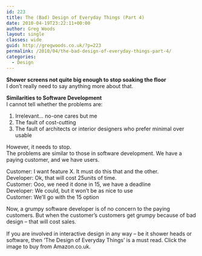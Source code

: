 ```yaml
---
id: 223
title: The (Bad) Design of Everyday Things (Part 4)
date: 2010-04-19T23:22:11+00:00
author: Greg Woods
layout: single
classes: wide
guid: http://gregwoods.co.uk/?p=223
permalink: /2010/04/the-bad-design-of-everyday-things-part-4/
categories:
  - Design
---
```

**Shower screens not quite big enough to stop soaking the floor**  
I don&#8217;t really need to say anything more about that.

**Similarities to Software Development**  
I cannot tell whether the problems are:

  1. Irrelevant&#8230; no-one cares but me
  2. The fault of cost-cutting
  3. The fault of architects or interior designers who prefer minimal over usable

However, it needs to stop.  
The problems are similar to those in software development. We have a paying customer, and we have users. 

Customer: I want feature X. It must do this that and the other.  
Developer: Ok, that will cost 25units of time.  
Customer: Ooo, we need it done in 15, we have a deadline  
Developer: We could, but it won&#8217;t be as nice to use  
Customer: We&#8217;ll go with the 15 option

Now, a grumpy software developer is of no concern to the paying customers. But when the customer&#8217;s customers get grumpy because of bad design &#8211; that will cost sales.

<a style="float: left; padding-right: 1.0em;" href="http://www.amazon.co.uk/gp/product/0465067107?ie=UTF8&tag=thscagrtoyo-21&linkCode=as2&camp=1634&creative=19450&creativeASIN=0465067107"><img src="http://gregwoods.co.uk/wp-content/uploads/2010/04/41qlmVH9jPL._SL160_.jpg" alt="" border="0" /></a><img style="border: none !important; margin: 0px !important;" src="http://www.assoc-amazon.co.uk/e/ir?t=thscagrtoyo-21&l=as2&o=2&a=0465067107" alt="" width="1" height="1" border="0" />  
If you are involved in interactive design in any way &#8211; be it shower heads or software, then &#8216;The Design of Everyday Things&#8217; is a must read. Click the image to buy from Amazon.co.uk.